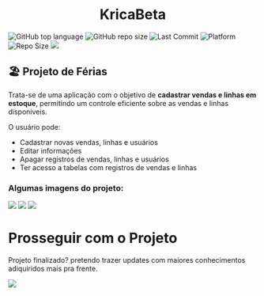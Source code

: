 <h1 align='Center'>KricaBeta</h1>

![GitHub top language](https://img.shields.io/github/languages/top/leonarddoamaral/kricaBeta)
![GitHub repo size](https://img.shields.io/github/repo-size/leonarddoamaral/kricaBeta)
![Last Commit](https://img.shields.io/github/last-commit/leonarddoamaral/kricaBeta)
![Platform](https://img.shields.io/badge/platform-desktop-lightgrey)
![Repo Size](https://img.shields.io/github/repo-size/leonarddoamaral/kricaBeta)
<img src="https://img.shields.io/badge/MySQL-005C84?style=for-the-badge&logo=mysql&logoColor=white"/>


## 🏖️ Projeto de Férias  

Trata-se de uma aplicação com o objetivo de **cadastrar vendas e linhas em estoque**, permitindo um controle eficiente sobre as vendas e linhas disponíveis.  

O usuário pode:  
- Cadastrar novas vendas, linhas e usuários  
- Editar informações  
- Apagar registros de vendas, linhas e usuários
- Ter acesso a tabelas com registros de vendas e linhas  

### Algumas imagens do projeto:
<img src="https://github.com/user-attachments/assets/ae65c9f7-8aa3-43bb-9f32-e3e0850eeea1"/>
<img src="https://github.com/user-attachments/assets/20cee71b-01bb-4e61-a75e-5e597a395547"/>
<img src="https://github.com/user-attachments/assets/33c40ac5-b426-4c26-85af-3825ccc25a42"/>
<h1>Prosseguir com o Projeto</h1>
<p>Projeto finalizado? pretendo trazer updates com maiores conhecimentos adiquiridos mais pra frente.</p>
<img src="https://i.pinimg.com/originals/80/c7/ee/80c7eeb371eaa219a66d463bf5ef3ebb.gif"/>
